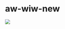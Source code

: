 # aw-wiw-new
  <a href="//github.com/offsetkeyz/aw-wiw-new/commits"><img src="https://img.shields.io/github/commit-activity/m/offsetkeyz/aw-wiw-new"></a>
